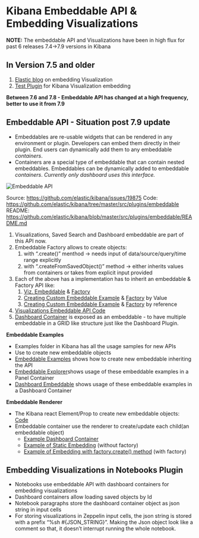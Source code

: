 # Kibana Embeddable API & Embedding Visualizations

**NOTE:** The embeddable API and Visualizations have been in high flux for past 6 releases 7.4→7.9 versions in Kibana

## **In Version 7.5 and older**

1. [Elastic blog](https://www.elastic.co/blog/developing-new-kibana-visualizations) on embedding Visualization
2. [Test Plugin](https://github.com/elastic/kibana/tree/7.5/test/plugin_functional/plugins/kbn_tp_visualize_embedding) for Kibana Visualization embedding

**Between 7.6 and 7.8 - Embeddable API has changed at a high frequency, better to use it from 7.9**

## **Embeddable API - Situation post 7.9 update**

- Embeddables are re-usable widgets that can be rendered in any environment or plugin. Developers can embed them directly in their plugin. End users can dynamically add them to any embeddable _containers_.
- Containers are a special type of embeddable that can contain nested embeddables. Embeddables can be dynamically added to embeddable _containers_. _Currently only dashboard uses this interface._

![Embeddable API](images/Embeddable_API.png)

Source: https://github.com/elastic/kibana/issues/19875
Code: https://github.com/elastic/kibana/tree/master/src/plugins/embeddable
README: https://github.com/elastic/kibana/blob/master/src/plugins/embeddable/README.md

1. Visualizations, Saved Search and Dashboard embeddable are part of this API now.
2. Embeddable Factory allows to create objects:
   1. with “.create()” menthod → needs input of data/source/query/time range explicitly
   2. with “.createFromSavedObject()” method → either inherits values from containers or takes from explicit input provided
3. Each of the above has a implementation has to inherit an embeddable & Factory API like:
   1. [Viz. Embeddable](https://github.com/elastic/kibana/blob/master/src/plugins/visualizations/public/embeddable/visualize_embeddable.ts) & [Factory](https://github.com/elastic/kibana/blob/master/src/plugins/visualizations/public/embeddable/visualize_embeddable_factory.tsx)
   2. [Creating Custom Embeddable Example](https://github.com/elastic/kibana/blob/master/examples/embeddable_examples/public/multi_task_todo/multi_task_todo_embeddable.tsx) & [Factory](https://github.com/elastic/kibana/blob/master/examples/embeddable_examples/public/multi_task_todo/multi_task_todo_embeddable_factory.ts) by Value
   3. [Creating Custom Embeddable Example](https://github.com/elastic/kibana/blob/master/examples/embeddable_examples/public/todo/todo_ref_embeddable.tsx) & [Factory](https://github.com/elastic/kibana/blob/master/examples/embeddable_examples/public/todo/todo_ref_embeddable_factory.tsx) by reference
4. [Visualizations Embeddable API Code](https://github.com/streamich/kibana/tree/master/src/plugins/visualizations/public/embeddable)
5. [Dashboard Container](https://github.com/elastic/kibana/blob/master/src/plugins/dashboard/public/application/embeddable/dashboard_container.tsx) is exposed as an embeddable - to have multiple embeddable in a GRID like structure just like the Dashboard Plugin.

**Embeddable Examples**

- Examples folder in Kibana has all the usage samples for new APIs
- Use <EmbeddableRenderer/> to create new embeddable objects
- [Embeddable Examples](https://github.com/elastic/kibana/tree/master/examples/embeddable_examples) shows how to create new embeddable inheriting the API
- [Embeddable Explorer](https://github.com/elastic/kibana/tree/master/examples/embeddable_explorer)shows usage of these embeddable examples in a Panel Container
- [Dashboard Embeddable](https://github.com/elastic/kibana/tree/master/examples/dashboard_embeddable_examples) shows usage of these embeddable examples in a Dashboard Container

**Embeddable Renderer**

- The Kibana react Element/Prop to create new embeddable objects: [Code](https://github.com/elastic/kibana/blob/master/src/plugins/embeddable/public/lib/embeddables/embeddable_renderer.tsx)
- Embeddable container use the renderer to create/update each child(an embeddable object)
  - [Example Dashboard Container](https://github.com/elastic/kibana/blob/master/src/plugins/dashboard/public/application/embeddable/dashboard_container_by_value_renderer.tsx)
  - [Example of Static Embedding](https://github.com/elastic/kibana/blob/master/examples/embeddable_explorer/public/hello_world_embeddable_example.tsx#L59) (without factory)
  - [Example of Embedding with factory.create() method](https://github.com/elastic/kibana/blob/master/examples/embeddable_explorer/public/hello_world_embeddable_example.tsx#L73) (with factory)

## Embedding Visualizations in Notebooks Plugin

- Notebooks use embeddable API with dashboard containers for embedding visualizations
- Dashboard containers allow loading saved objects by Id
- Notebook paragraphs store the dashboard container object as json string in input cells
- For storing visualizations in Zeppelin input cells, the json string is stored with a prefix “%sh #{JSON_STRING}”. Making the Json object look like a comment so that, it doesn’t interrupt running the whole notebook.
